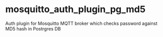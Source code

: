 mosquitto_auth_plugin_pg_md5
============================

Auth plugin for Mosquitto MQTT broker which checks password against MD5 hash in Postrgres DB
